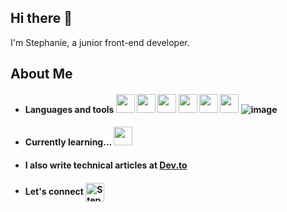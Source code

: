 ## Hi there 👋
I'm Stephanie, a junior front-end developer.

## About Me
- #### Languages and tools <img height="30px" src="https://cdn.svgporn.com/logos/html-5.svg">  <img height="30px" src="https://cdn.svgporn.com/logos/css-3.svg">  <img height="30px" src="https://cdn.svgporn.com/logos/sass.svg">  <img height="30px" src="https://cdn.svgporn.com/logos/bootstrap.svg"> <img height="30px" src="https://cdn.svgporn.com/logos/javascript.svg">  <img height="30px" src="https://cdn.svgporn.com/logos/git-icon.svg">  ![image](https://user-images.githubusercontent.com/70809537/120176520-0db28280-c210-11eb-82ba-ac0202759c6c.png)
- #### Currently learning... <img height="30px" src="https://cdn.svgporn.com/logos/react.svg">
- #### I also write technical articles at [Dev.to](https://dev.to/stephanieopala)
- #### Let's connect <a href="https://www.linkedin.com/in/stephanie-opala-902252182/"> <img align="center" alt="Stephanie's Linkdein" width="30px" src="https://cdn.jsdelivr.net/npm/simple-icons@v3/icons/linkedin.svg" /> </a>



